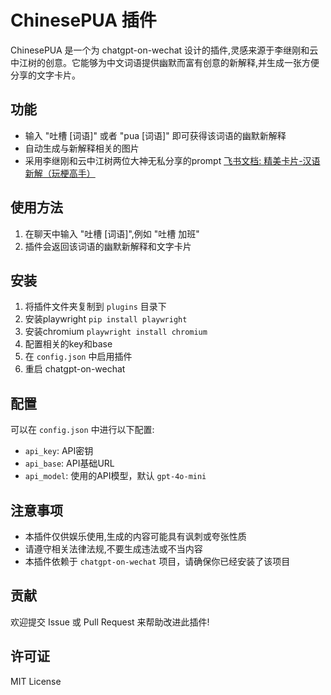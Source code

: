 # ChinesePUA 插件

ChinesePUA 是一个为 chatgpt-on-wechat 设计的插件,灵感来源于李继刚和云中江树的创意。它能够为中文词语提供幽默而富有创意的新解释,并生成一张方便分享的文字卡片。

## 功能

- 输入 "吐槽 [词语]" 或者 "pua [词语]" 即可获得该词语的幽默新解释
- 自动生成与新解释相关的图片
- 采用李继刚和云中江树两位大神无私分享的prompt [飞书文档: 精美卡片-汉语新解（玩梗高手）](https://tffyvtlai4.feishu.cn/wiki/HvkuwNcKxiqvLKk5o9rcRjfjn1u)

## 使用方法

1. 在聊天中输入 "吐槽 [词语]",例如 "吐槽 加班"
2. 插件会返回该词语的幽默新解释和文字卡片

## 安装

1. 将插件文件夹复制到 `plugins` 目录下
2. 安装playwright `pip install playwright`
3. 安装chromium `playwright install chromium`
4. 配置相关的key和base
4. 在 `config.json` 中启用插件
5. 重启 chatgpt-on-wechat

## 配置

可以在 `config.json` 中进行以下配置:

- `api_key`: API密钥
- `api_base`: API基础URL
- `api_model`: 使用的API模型，默认 `gpt-4o-mini`

## 注意事项

- 本插件仅供娱乐使用,生成的内容可能具有讽刺或夸张性质
- 请遵守相关法律法规,不要生成违法或不当内容
- 本插件依赖于 `chatgpt-on-wechat` 项目，请确保你已经安装了该项目

## 贡献

欢迎提交 Issue 或 Pull Request 来帮助改进此插件!

## 许可证

MIT License
